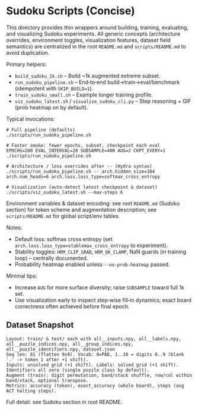 # Sudoku Scripts (Concise)

This directory provides thin wrappers around building, training, evaluating, and visualizing Sudoku experiments. All generic concepts (architecture overrides, environment toggles, visualization features, dataset field semantics) are centralized in the root `README.md` and `scripts/README.md` to avoid duplication.

Primary helpers:
* `build_sudoku_1k.sh` – Build ~1k augmented extreme subset.
* `run_sudoku_pipeline.sh` – End‑to‑end build→train→eval/benchmark (idempotent with `SKIP_BUILD=1`).
* `train_sudoku_small.sh` – Example longer training profile.
* `viz_sudoku_latest.sh` / `visualize_sudoku_cli.py` – Step reasoning + GIF (prob heatmap on by default).

Typical invocations:
```
# Full pipeline (defaults)
./scripts/run_sudoku_pipeline.sh

# Faster smoke: fewer epochs, subset, checkpoint each eval
EPOCHS=200 EVAL_INTERVAL=20 SUBSAMPLE=400 AUG=2 CKPT_EVERY=1 ./scripts/run_sudoku_pipeline.sh

# Architecture / loss overrides after -- (Hydra syntax)
./scripts/run_sudoku_pipeline.sh -- arch.hidden_size=384 arch.num_heads=6 arch.loss.loss_type=softmax_cross_entropy

# Visualization (auto-detect latest checkpoint & dataset)
./scripts/viz_sudoku_latest.sh --max-steps 6
```

Environment variables & dataset encoding: see root `README.md` (Sudoku section) for token scheme and augmentation description; see `scripts/README.md` for global script/env tables.

Notes:
* Default loss: softmax cross entropy (set `arch.loss.loss_type=stablemax_cross_entropy` to experiment).
* Stability toggles: `HRM_CLIP_GRAD`, `HRM_QK_CLAMP`, NaN guards (in training loop) – centrally documented.
* Probability heatmap enabled unless `--no-prob-heatmap` passed.

Minimal tips:
* Increase `AUG` for more surface diversity; raise `SUBSAMPLE` toward full 1k set.
* Use visualization early to inspect step‑wise fill‑in dynamics; exact board correctness often achieved before final epoch.

## Dataset Snapshot
```
Layout: train/ & test/ each with all__inputs.npy, all__labels.npy, all__puzzle_indices.npy, all__group_indices.npy, all__puzzle_identifiers.npy, dataset.json
Seq len: 81 (flatten 9x9). Vocab: 0=PAD, 1..10 = digits 0..9 (blank '.' -> token 1 after +1 shift).
Inputs: unsolved grid (+1 shift). Labels: solved grid (+1 shift). Identifiers all zero (single puzzle class by default).
Augment (train): digit permutation, band/stack shuffle, row/col within band/stack, optional transpose.
Metrics: accuracy (token), exact_accuracy (whole board), steps (avg ACT halting steps).
```
Full detail: see Sudoku section in root README.
